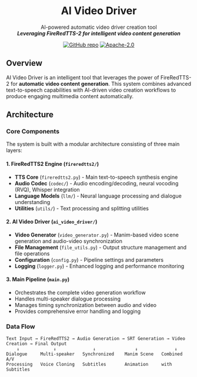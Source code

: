 <div align="center">
    <h1>
    AI Video Driver
    </h1>
    <p>
    AI-powered automatic video driver creation tool <br>
    <b><em>Leveraging FireRedTTS-2 for intelligent video content generation</em></b>
    </p>
    <p>
    </p>
    <a href="https://github.com/jiahaoxiang2000/ai-video-driver"><img src="https://img.shields.io/badge/GitHub-Repository-blue" alt="GitHub repo"></a>
    <a href="https://github.com/jiahaoxiang2000/ai-video-driver"><img src="https://img.shields.io/badge/License-Apache%202.0-blue.svg" alt="Apache-2.0"></a>
</div>

## Overview

AI Video Driver is an intelligent tool that leverages the power of FireRedTTS-2 for **automatic video content generation**. This system combines advanced text-to-speech capabilities with AI-driven video creation workflows to produce engaging multimedia content automatically.

## Architecture

### Core Components

The system is built with a modular architecture consisting of three main layers:

#### 1. **FireRedTTS2 Engine** (`fireredtts2/`)
- **TTS Core** (`fireredtts2.py`) - Main text-to-speech synthesis engine
- **Audio Codec** (`codec/`) - Audio encoding/decoding, neural vocoding (RVQ), Whisper integration
- **Language Models** (`llm/`) - Neural language processing and dialogue understanding
- **Utilities** (`utils/`) - Text processing and splitting utilities

#### 2. **AI Video Driver** (`ai_video_driver/`)
- **Video Generator** (`video_generator.py`) - Manim-based video scene generation and audio-video synchronization
- **File Management** (`file_utils.py`) - Output structure management and file operations
- **Configuration** (`config.py`) - Pipeline settings and parameters
- **Logging** (`logger.py`) - Enhanced logging and performance monitoring

#### 3. **Main Pipeline** (`main.py`)
- Orchestrates the complete video generation workflow
- Handles multi-speaker dialogue processing
- Manages timing synchronization between audio and video
- Provides comprehensive error handling and logging

### Data Flow

```
Text Input → FireRedTTS2 → Audio Generation → SRT Generation → Video Creation → Final Output
    ↓             ↓              ↓               ↓              ↓
Dialogue     Multi-speaker   Synchronized    Manim Scene   Combined A/V
Processing   Voice Cloning   Subtitles       Animation     with Subtitles
```

